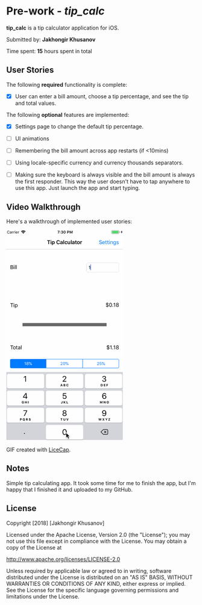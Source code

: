 # Pre-work - *tip_calc*

**tip_calc** is a tip calculator application for iOS.

Submitted by: **Jakhongir Khusanov**

Time spent: **15** hours spent in total

## User Stories

The following **required** functionality is complete:

* [x] User can enter a bill amount, choose a tip percentage, and see the tip and total values.

The following **optional** features are implemented:
* [x] Settings page to change the default tip percentage.
* [ ] UI animations
* [ ] Remembering the bill amount across app restarts (if <10mins)
* [ ] Using locale-specific currency and currency thousands separators.
* [ ] Making sure the keyboard is always visible and the bill amount is always the first responder. This way the user doesn't have to tap anywhere to use this app. Just launch the app and start typing.



## Video Walkthrough

Here's a walkthrough of implemented user stories:

![Video Walkthrough](demo_tip_calc.gif)

GIF created with [LiceCap](http://www.cockos.com/licecap/).

## Notes

Simple tip calculating app.
It took some time for me to finish the app, but I'm happy that I finished it and uploaded to my GitHub.


## License

Copyright [2018] [Jakhongir Khusanov]

Licensed under the Apache License, Version 2.0 (the "License");
you may not use this file except in compliance with the License.
You may obtain a copy of the License at

http://www.apache.org/licenses/LICENSE-2.0

Unless required by applicable law or agreed to in writing, software
distributed under the License is distributed on an "AS IS" BASIS,
WITHOUT WARRANTIES OR CONDITIONS OF ANY KIND, either express or implied.
See the License for the specific language governing permissions and
limitations under the License.
